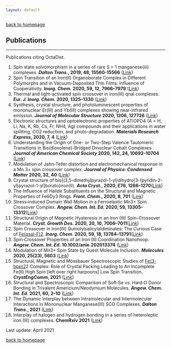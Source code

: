```yaml
---
layout: default
---
```

[back to homepage](./)

## Publications
***

Publications citing OctaDist.

1. Spin state solvomorphism in a series of rare S = 1 manganese(iii) complexes. **_Dalton Trans._, 2019, 48, 15560-15566** ([Link](https://pubs.rsc.org/en/content/articlelanding/2019/DT/C9DT02476J))
2. Spin Transition of an Iron(II) Organoborate Complex in Different Polymorphs and in Vacuum-Deposited Thin Films: Influence of Cooperativity. **_Inorg. Chem._ 2020, 59, 12, 7966–7979** ([Link](https://pubs.acs.org/doi/10.1021/acs.inorgchem.9b03354))
3. Thermal and light-activated spin crossover in iron(III) qnal complexes. **_Eur. J. Inorg. Chem._ 2020, 1325–1330** ([Link](https://onlinelibrary.wiley.com/doi/abs/10.1002/ejic.202000115))
4. Synthesis, crystal structure, and photoluminescent properties of mononuclear Er(III) and Yb(III) complexes showing near-infrared emission. **_Journal of Molecular Structure_ 2020, 1206, 127726** ([Link](https://www.sciencedirect.com/science/article/pii/S0022286020300508))
5. Electronic structures and optoelectronic properties of ATiOPO4 (A = H, Li, Na, K, Rb, Cs, Fr, NH4, Ag) compounds and their applications in water splitting, CO2 reduction, and photo-degradation. **_Materials Research Express_, 2020, 7, 4** ([Link](https://iopscience.iop.org/article/10.1088/2053-1591/ab8338))
6. Understanding the Origin of One- or Two-Step Valence Tautomeric Transitions in Bis(dioxolene)-Bridged Dinuclear Cobalt Complexes. **_Journal of American Chemical Society_ 2020, 142, 24, 10692–10704** ([Link](https://pubs.acs.org/doi/10.1021/jacs.0c01073))
7. Modulation of Jahn-Teller distortion and electromechanical response in a Mn 3+ spin crossover complex. **_Journal of Physics: Condensed Matter_ 2020, 32, 40** ([Link](https://iopscience.iop.org/article/10.1088/1361-648X/ab82d1))
8. Crystal structure of bis­­{(3,5-di­methyl­pyrazol-1-yl)di­hydro­[3-(pyridin-2-yl)pyrazol-1-yl]­borato}iron(II). **_Acta Cryst._, 2020, E76, 1266–1270**([Link](https://journals.iucr.org/e/issues/2020/08/00/wm5574/))
9. The Influence of Halide Substituents on the Structural and Magnetic Properties of Fe6Dy3 Rings. **_Front. Chem._, 2020, 8, 701** ([Link](https://www.frontiersin.org/articles/10.3389/fchem.2020.00701))
10. Stress‐induced Domain Wall Motion in a Ferroelastic Mn3+ Spin Crossover Complex. **_Angew. Chem. Int. Ed._ 2020, 59, 13305– 13312**([Link](https://onlinelibrary.wiley.com/doi/10.1002/anie.202003041))
11. Structural Origin of Magnetic Hysteresis in an Iron (III) Spin-Crossover Material. **_Cryst. Growth Des._ 2020, 20, 10, 7006–7011**([Link](https://pubs.acs.org/doi/full/10.1021/acs.cgd.0c01073))
12. Spin Crossover in Iron(III) Quinolylsalicylaldiminates: The Curious Case of [Fe(qsal-F)2](Anion). **_Inorg. Chem._ 2020, 59, 18, 13784–13791**([Link](https://pubs.acs.org/doi/abs/10.1021/acs.inorgchem.0c02201))
13. Spin‐Crossover Properties of an Iron (II) Coordination Nanohoop. **_Angew. Chem. Int. Ed._ 10.1002/anie.202013374** ([Link](https://onlinelibrary.wiley.com/doi/10.1002/anie.202013374))
14. Modulation of Mn3+ Spin State by Guest Molecule Inclusion. **_Molecules_ 2020, 25(23), 5603** ([Link](https://www.mdpi.com/1420-3049/25/23/5603))
15. Structural, Magnetic and Mӧssbauer Spectroscopic Studies of [Fe(3-bpp)2](CF3COO)2 Complex: Role of Crystal Packing Leading to An Incomplete Fe(II) High Spin [left over right harpoons] Low Spin Transition. **_CrystEngComm_, 2021** ([Link](https://pubs.rsc.org/en/content/articlehtml/2021/ce/d0ce01687j))
16. Structural and Spectroscopic Comparison of Soft‐Se vs. Hard‐O Donor Bonding in Trivalent Americium/Neodymium Molecules. **_Angew. Chem. Int. Ed._ 2021, 60, 2–10** ([Link](https://onlinelibrary.wiley.com/doi/10.1002/anie.202017186))
17. The Dynamic Interplay between Intramolecular and Intermolecular Interactions in Mononuclear Manganese(Ⅲ) SCO Complexes. **_Dalton Trans._, 2021** ([Link](https://pubs.rsc.org/en/Content/ArticleLanding/2021/DT/D0DT04109B))
18. Interplay of halogen and hydrogen bonding in a series of heteroleptic iron (III) complexes. **ChemRxiv 2021** ([Link](https://chemrxiv.org/articles/preprint/Interplay_of_Halogen_and_Hydrogen_Bonding_in_a_Series_of_Heteroleptic_iron_III_Complexes/14387768))

Last update: April 2021

[back to homepage](./)
